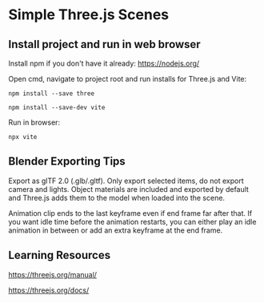 # Simple Three.js Scenes

## Install project and run in web browser

Install npm if you don't have it already: https://nodejs.org/

Open cmd, navigate to project root and run installs for Three.js and Vite:

```
npm install --save three
```

```
npm install --save-dev vite
```

Run in browser:

```
npx vite
```

## Blender Exporting Tips

Export as glTF 2.0 (.glb/.gltf). Only export selected items, do not export camera and lights. Object materials are included and exported by default and Three.js adds them to the model when loaded into the scene.

Animation clip ends to the last keyframe even if end frame far after that. If you want idle time before the animation restarts, you can either play an idle animation in between or add an extra keyframe at the end frame.

## Learning Resources

https://threejs.org/manual/

https://threejs.org/docs/
